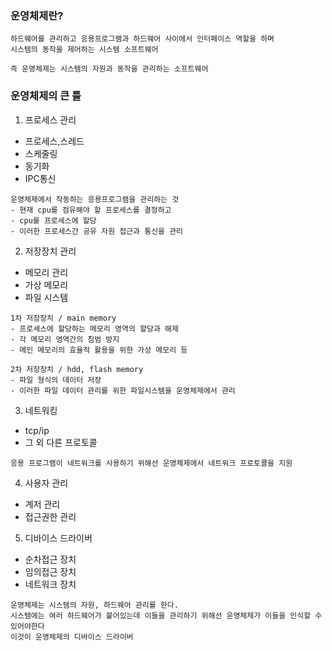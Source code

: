### 운영체제란?
```
하드웨어를 관리하고 응용프로그램과 하드웨어 사이에서 인터페이스 역할을 하며 
시스템의 동작을 제어하는 시스템 소프트웨어

즉 운영체제는 시스템의 자원과 동작을 관리하는 소프트웨어
```

### 운영체제의 큰 틀
1. 프로세스 관리
- 프로세스,스레드
- 스케줄링
- 동기화
- IPC통신

```
운영체제에서 작동하는 응용프로그램을 관리하는 것
- 현재 cpu를 점유해야 할 프로세스를 결정하고 
- cpu를 프로세스에 할당
- 이러한 프로세스간 공유 자원 접근과 통신을 관리
```

2. 저장장치 관리
- 메모리 관리
- 가상 메모리
- 파일 시스템
```
1차 저장장치 / main memory
- 프로세스에 할당하는 메모리 영역의 할당과 해제
- 각 메모리 영역간의 침범 방지
- 메인 메모리의 효율적 활용을 위한 가상 메모리 등

2차 저장장치 / hdd, flash memory
- 파일 형식의 데이터 저장
- 이러한 파일 데이터 관리를 위한 파일시스템을 운영체제에서 관리
```

3. 네트워킹
- tcp/ip
- 그 외 다른 프로토콜
```
응용 프로그램이 네트워크를 사용하기 위해선 운영체제에서 네트워크 프로토콜을 지원
```

4. 사용자 관리
- 계저 관리
- 접근권한 관리

5. 디바이스 드라이버
- 순차접근 장치
- 임의접근 장치
- 네트워크 장치
```
운영체제는 시스템의 자원, 하드웨어 관리를 한다.
시스템에는 여러 하드웨어가 붙어있는데 이들을 관리하기 위해선 운영체제가 이들을 인식할 수 있어야한다
이것이 운영체제의 디바이스 드라이버
```
